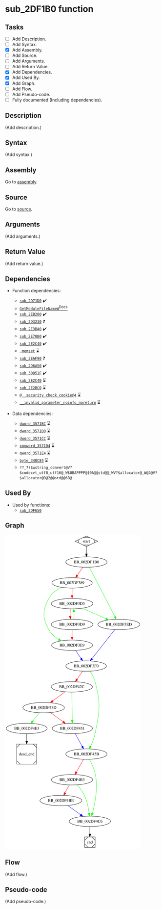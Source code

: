 # sub_2DF1B0 function

## Tasks

- [ ] Add Description.
- [ ] Add Syntax.
- [X] Add Assembly.
- [ ] Add Source.
- [ ] Add Arguments.
- [ ] Add Return Value.
- [X] Add Dependencies.
- [X] Add Used By.
- [X] Add Graph.
- [ ] Add Flow.
- [ ] Add Pseudo-code.
- [ ] Fully documented (Including dependencies).

## Description

(Add description.)

## Syntax

(Add syntax.)

## Assembly

Go to [assembly](../asm/sub_2DF1B0.asm).

## Source

Go to [source](../cc/sub_2DF1B0.cc).

## Arguments

(Add arguments.)

## Return Value

(Add return value.)

## Dependencies

* Function dependencies:
  * [`sub_2D71D0`](sub_2D71D0.md) ✔️
  * [`GetModuleFileNameW`<sup>Docs</sup>](https://docs.microsoft.com/en-us/windows/win32/api/libloaderapi/nf-libloaderapi-getmodulefilenamew)
  * [`sub_2EB200`](sub_2EB200.md) ✔️
  * [`sub_2D3230`](sub_2D3230.md) ❓
  * [`sub_2E3BA0`](sub_2E3BA0.md) ✔️
  * [`sub_2E78B0`](sub_2E78B0.md) ✔️
  * [`sub_2E2C40`](sub_2E2C40.md) ✔️
  * [`_memset`](_memset.md) ⌛
  * [`sub_2EAF90`](sub_2EAF90.md) ❓
  * [`sub_2D6A50`](sub_2D6A50.md) ✔️
  * [`sub_30851F`](sub_30851F.md) ✔️
  * [`sub_2E2C40`](sub_2E2C40.md) ⌛
  * [`sub_2E2BC0`](sub_2E2BC0.md) ⌛
  * [`@__security_check_cookie@4`](@__security_check_cookie@4.md) ⌛
  * [`__invalid_parameter_noinfo_noreturn`](__invalid_parameter_noinfo_noreturn.md) ⌛

* Data dependencies:
  * [`dword_3571BC`](dword_3571BC.md) ⌛
  * [`dword_3571D0`](dword_3571D0.md) ⌛
  * [`dword_3571CC`](dword_3571CC.md) ⌛
  * [`xmmword_3571D4`](xmmword_3571D4.md) ⌛
  * [`qword_3571E4`](qword_3571E4.md) ⌛
  * [`byte_340C84`](byte_340C84.md) ⌛
  * `??_7?$wstring_convert@V?$codecvt_utf8_utf16@_W$0BAPPPP@$0A@@std@@_WV?$allocator@_W@2@V?$allocator@D@2@@std@@6B@`

## Used By

* Used by functions:
  * [`sub_2DF650`](sub_2DF650.md)

## Graph

![sub_2DF1B0 Graph](../svg/sub_2DF1B0.svg "sub_2DF1B0 Graph")

## Flow

(Add flow.)

## Pseudo-code

(Add pseudo-code.)


